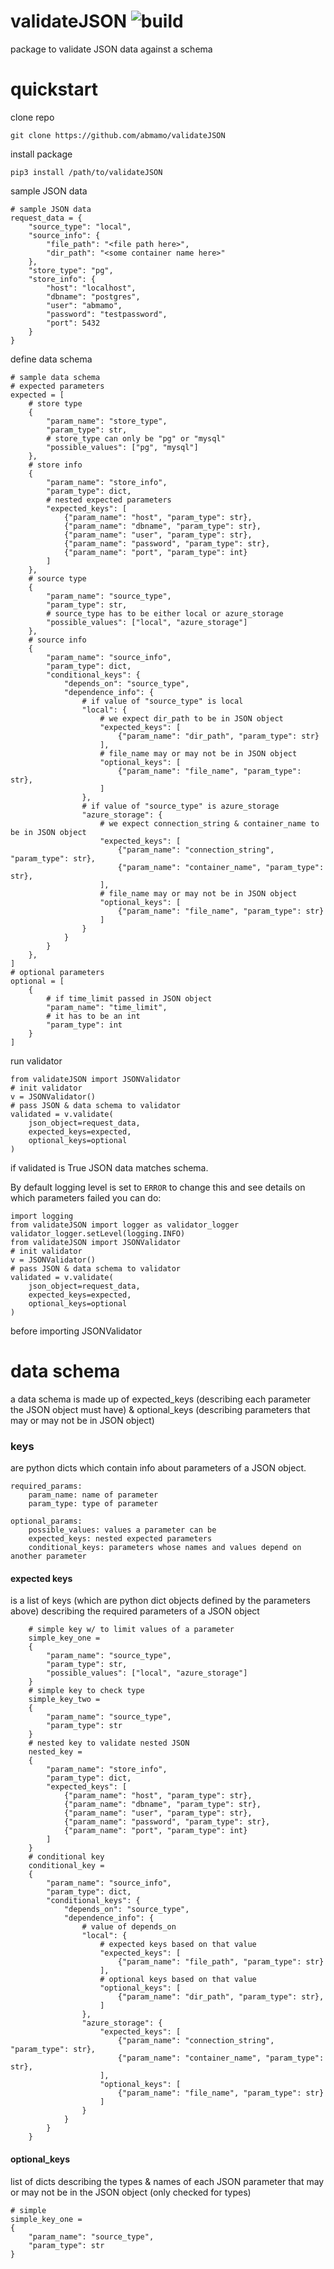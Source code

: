 # validateJSON ![build](https://github.com/abmamo/validateJSON/workflows/build/badge.svg?branch=main)
package to validate JSON data against a schema

# quickstart
clone repo
```
git clone https://github.com/abmamo/validateJSON
```
install package
```
pip3 install /path/to/validateJSON
```
sample JSON data
```
# sample JSON data
request_data = {
    "source_type": "local",
    "source_info": {
        "file_path": "<file path here>",
        "dir_path": "<some container name here>"
    },
    "store_type": "pg",
    "store_info": {
        "host": "localhost",
        "dbname": "postgres",
        "user": "abmamo",
        "password": "testpassword",
        "port": 5432
    }
}
```
define data schema
```
# sample data schema
# expected parameters
expected = [
    # store type
    {
        "param_name": "store_type",
        "param_type": str,
        # store_type can only be "pg" or "mysql"
        "possible_values": ["pg", "mysql"]
    },
    # store info
    {
        "param_name": "store_info",
        "param_type": dict,
        # nested expected parameters
        "expected_keys": [
            {"param_name": "host", "param_type": str},
            {"param_name": "dbname", "param_type": str},
            {"param_name": "user", "param_type": str},
            {"param_name": "password", "param_type": str},
            {"param_name": "port", "param_type": int}
        ]
    },
    # source type
    {
        "param_name": "source_type",
        "param_type": str,
        # source_type has to be either local or azure_storage
        "possible_values": ["local", "azure_storage"]
    },
    # source info
    {
        "param_name": "source_info",
        "param_type": dict,
        "conditional_keys": {
            "depends_on": "source_type",
            "dependence_info": {
                # if value of "source_type" is local
                "local": {
                    # we expect dir_path to be in JSON object
                    "expected_keys": [
                        {"param_name": "dir_path", "param_type": str}
                    ],
                    # file_name may or may not be in JSON object
                    "optional_keys": [
                        {"param_name": "file_name", "param_type": str},
                    ]
                },
                # if value of "source_type" is azure_storage
                "azure_storage": {
                    # we expect connection_string & container_name to be in JSON object
                    "expected_keys": [
                        {"param_name": "connection_string", "param_type": str},
                        {"param_name": "container_name", "param_type": str},
                    ],
                    # file_name may or may not be in JSON object
                    "optional_keys": [
                        {"param_name": "file_name", "param_type": str}
                    ]
                }
            }  
        }
    },
]
# optional parameters
optional = [
    {
        # if time_limit passed in JSON object
        "param_name": "time_limit",
        # it has to be an int
        "param_type": int
    }
]
```
run validator
```
from validateJSON import JSONValidator
# init validator
v = JSONValidator()
# pass JSON & data schema to validator
validated = v.validate(
    json_object=request_data,
    expected_keys=expected,
    optional_keys=optional
)
```
if validated is True JSON data matches schema. 

By default logging level is set to `ERROR` to change this and see details on which parameters failed you can do:
```
import logging
from validateJSON import logger as validator_logger
validator_logger.setLevel(logging.INFO)
from validateJSON import JSONValidator
# init validator
v = JSONValidator()
# pass JSON & data schema to validator
validated = v.validate(
    json_object=request_data,
    expected_keys=expected,
    optional_keys=optional
)
```
before importing JSONValidator

# data schema
a data schema is made up of expected_keys (describing each parameter the JSON object must have) 
& optional_keys (describing parameters that may or may not be in JSON object) 

### keys
are python dicts which contain info about parameters of a JSON object.

    required_params:
        param_name: name of parameter
        param_type: type of parameter

    optional_params:
        possible_values: values a parameter can be
        expected_keys: nested expected parameters
        conditional_keys: parameters whose names and values depend on another parameter

#### expected keys 
is a list of keys (which are python dict objects defined by the parameters above) describing the required parameters of a JSON object
```
    # simple key w/ to limit values of a parameter
    simple_key_one =
    {
        "param_name": "source_type",
        "param_type": str,
        "possible_values": ["local", "azure_storage"]
    }
    # simple key to check type
    simple_key_two =
    {
        "param_name": "source_type",
        "param_type": str
    }
    # nested key to validate nested JSON
    nested_key =
    {
        "param_name": "store_info",
        "param_type": dict,
        "expected_keys": [
            {"param_name": "host", "param_type": str},
            {"param_name": "dbname", "param_type": str},
            {"param_name": "user", "param_type": str},
            {"param_name": "password", "param_type": str},
            {"param_name": "port", "param_type": int}
        ]
    }
    # conditional key
    conditional_key =
    {
        "param_name": "source_info",
        "param_type": dict,
        "conditional_keys": {
            "depends_on": "source_type",
            "dependence_info": {
                # value of depends_on
                "local": {
                    # expected keys based on that value
                    "expected_keys": [
                        {"param_name": "file_path", "param_type": str}
                    ],
                    # optional keys based on that value
                    "optional_keys": [
                        {"param_name": "dir_path", "param_type": str},
                    ]
                },
                "azure_storage": {
                    "expected_keys": [
                        {"param_name": "connection_string", "param_type": str},
                        {"param_name": "container_name", "param_type": str},
                    ],
                    "optional_keys": [
                        {"param_name": "file_name", "param_type": str}
                    ]
                }
            }
        }
    }
```
#### optional_keys 
list of dicts describing the types & names of each JSON parameter that may or may not be in the JSON object (only checked for types)
```
# simple
simple_key_one =
{
    "param_name": "source_type",
    "param_type": str
}
```

